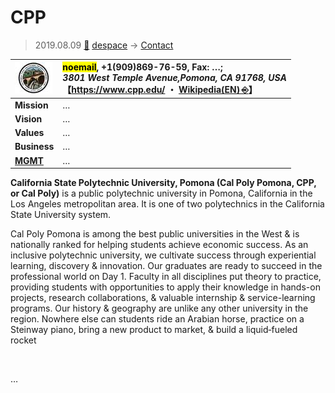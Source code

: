 # CPP
> 2019.08.09 [🚀](../index/index.md) [despace](index.md) → [Contact](contact.md)

|[![](f/con/c/cpp_logo1_thumb.jpg)](f/con/c/cpp_logo1.png)|<mark>noemail</mark>, +1(909)869-76-59, Fax: …;<br> *3801 West Temple Avenue,Pomona, CA 91768, USA*<br> 【<https://www.cpp.edu/> ・ [Wikipedia(EN) ⎆](https://en.wikipedia.org/wiki/California_State_Polytechnic_University,_Pomona)】|
|:--|:--|
|**Mission**|…|
|**Vision**|…|
|**Values**|…|
|**Business**|…|
|**[MGMT](mgmt.md)**|…|

**California State Polytechnic University, Pomona (Cal Poly Pomona, CPP, or Cal Poly)** is a public polytechnic university in Pomona, California in the Los Angeles metropolitan area. It is one of two polytechnics in the California State University system.

Cal Poly Pomona is among the best public universities in the West & is nationally ranked for helping students achieve economic success. As an inclusive polytechnic university, we cultivate success through experiential learning, discovery & innovation. Our graduates are ready to succeed in the professional world on Day 1. Faculty in all disciplines put theory to practice, providing students with opportunities to apply their knowledge in hands-on projects, research collaborations, & valuable internship & service-learning programs. Our history & geography are unlike any other university in the region. Nowhere else can students ride an Arabian horse, practice on a Steinway piano, bring a new product to market, & build a liquid‑fueled rocket


<p style="page-break-after:always"> </p>

…

